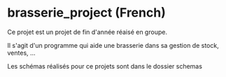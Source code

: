 # brasserie_project (French)

Ce projet est un projet de fin d'année réaisé en groupe.

Il s'agit d'un programme qui aide une brasserie dans sa gestion de stock, ventes, ...

Les schémas réalisés pour ce projets sont dans le dossier schemas

